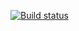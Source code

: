[![Build status](https://ci.appveyor.com/api/projects/status/0f669qvsduifqape/branch/main?svg=true)](https://ci.appveyor.com/project/ktoto13/patterns/branch/main)

